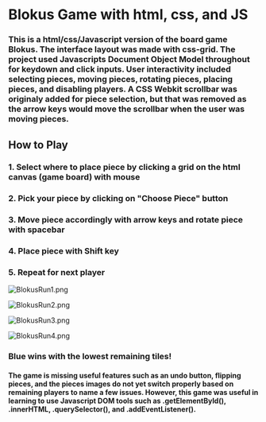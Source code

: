 <h1>Blokus Game with html, css, and JS</h1>

<h3>This is a html/css/Javascript version of the board game Blokus. The interface layout was made with css-grid. The project used Javascripts Document Object Model throughout for keydown and click inputs. 
User interactivity included selecting pieces, moving pieces, rotating pieces, placing pieces, and disabling players. A CSS Webkit scrollbar was originaly added for piece selection, 
but that was removed as the arrow keys would move the scrollbar when the user was moving pieces.</h3>

<h2>How to Play</h2>
<h3>1. Select where to place piece by clicking a grid on the html canvas (game board) with mouse</h3>
<h3>2. Pick your piece by clicking on "Choose Piece" button</h3>
<h3>3. Move piece accordingly with arrow keys and rotate piece with spacebar</h3>
<h3>4. Place piece with Shift key</h3>
<h3>5. Repeat for next player</h3>

![BlokusRun1.png](https://github.com/Ceaser404/Blokus-Game/assets/119560473/45aeab56-8ec6-44d8-8031-90a7cd2b5d23)






![BlokusRun2.png](https://github.com/Ceaser404/Blokus-Game/assets/119560473/69270cad-1fbf-46ae-80cb-fd63b2bdf183)







![BlokusRun3.png](https://github.com/Ceaser404/Blokus-Game/assets/119560473/3bbd9e50-fafd-4cd5-8687-8e1af1704d41)






![BlokusRun4.png](https://github.com/Ceaser404/Blokus-Game/assets/119560473/0a7891e0-cc5e-4b4b-9208-ca612270d276)
<h3>Blue wins with the lowest remaining tiles!</h3>

<h4>The game is missing useful features such as an undo button, flipping pieces, and the pieces images do not yet switch properly based on remaining players to name a few issues.
  However, this game was useful in learning to use Javascript DOM tools such as .getElementById(), .innerHTML, .querySelector(), and .addEventListener(). </h4>






